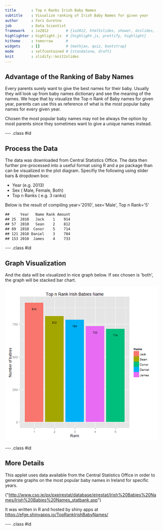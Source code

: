 ```yaml
---
title       : Top n Ranks Irish Baby Names
subtitle    : Visualize ranking of Irish Baby Names for given year
author      : Feri Guretno
job         : Data Scientist
framework   : io2012        # {io2012, html5slides, shower, dzslides, ...}
highlighter : highlight.js  # {highlight.js, prettify, highlight}
hitheme     : tomorrow      # 
widgets     : []            # {mathjax, quiz, bootstrap}
mode        : selfcontained # {standalone, draft}
knit        : slidify::knit2slides
---
```


## Advantage of the Ranking of Baby Names

Every parents surely want to give the best names for their baby. Usually they will look up from baby names dictionary and see the meaning of the names. We hope that by visualize the Top n Rank of Baby names for given year, parents can use this as reference of what is the most popular baby names for every given year.

Chosen the most popular baby names may not be always the option by most parents since they sometimes want to give a unique names instead.

--- .class #id 

## Process the Data

The data was downloaded from Central Statistics Office. The data then further pre-processed into a useful format using R and a px package than can be visualized in the plot diagram. 
Specifiy the following using slider bars & dropdown box:
- Year (e.g. 2013)
- Sex ( Male, Female, Both)
- Top n Ranks ( e.g. 3 ranks)

Below is the result of compiling year='2010', sex='Male', Top n Rank='5'


```
##     Year   Name Rank Amount
## 25  2010   Jack    1    914
## 57  2010   Sean    2    812
## 89  2010  Conor    5    714
## 121 2010 Daniel    3    784
## 153 2010  James    4    733
```


--- .class #id 

## Graph Visualization

And the data will be visualized in nice graph below. If sex chosen is 'both', the graph will be stacked bar chart.

![plot of chunk unnamed-chunk-2](assets/fig/unnamed-chunk-2-1.png) 

--- .class #id 

## More Details

This applet uses data available from the Central Statistics Office in order to generate graphs on the most popular baby names in Ireland for specific years. 

("http://www.cso.ie/px/pxeirestat/database/eirestat/Irish%20Babies%20Names/Irish%20Babies%20Names_statbank.asp")

It was written in R and hosted by shiny apps at https://efge.shinyapps.io/TopRankIrishBabyNames/

--- .class #id 





